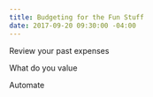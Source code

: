 ```yaml
---
title: Budgeting for the Fun Stuff
date: 2017-09-20 09:30:00 -04:00
---
```



Review your past expenses

What do you value

Automate